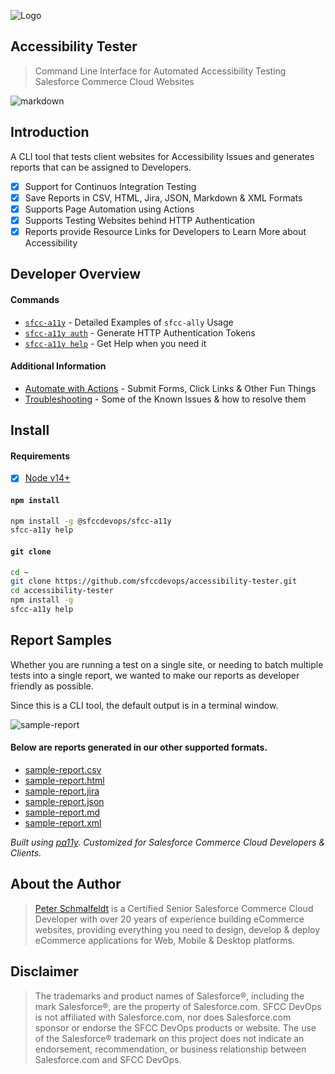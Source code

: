 ![Logo](https://sfccdevops.s3.amazonaws.com/logo-128.png "Logo")

Accessibility Tester
---

> Command Line Interface for Automated Accessibility Testing Salesforce Commerce Cloud Websites

![markdown](https://sfcc-a11y.s3.amazonaws.com/markdown.gif?v=1.3.1)

Introduction
---

A CLI tool that tests client websites for Accessibility Issues and generates reports that can be assigned to Developers.

- [X] Support for Continuos Integration Testing
- [X] Save Reports in CSV, HTML, Jira, JSON, Markdown & XML Formats
- [X] Supports Page Automation using Actions
- [X] Supports Testing Websites behind HTTP Authentication
- [X] Reports provide Resource Links for Developers to Learn More about Accessibility

Developer Overview
---

#### Commands

* [`sfcc-a11y`](https://github.com/sfccdevops/accessibility-tester/blob/master/docs/cmd-a11y.md) - Detailed Examples of `sfcc-ally` Usage
* [`sfcc-a11y auth`](https://github.com/sfccdevops/accessibility-tester/blob/master/docs/cmd-auth.md) - Generate HTTP Authentication Tokens
* [`sfcc-a11y help`](https://github.com/sfccdevops/accessibility-tester/blob/master/docs/cmd-help.md) - Get Help when you need it

#### Additional Information

* [Automate with Actions](https://github.com/sfccdevops/accessibility-tester/blob/master/docs/actions.md) - Submit Forms, Click Links & Other Fun Things
* [Troubleshooting](https://github.com/sfccdevops/accessibility-tester/blob/master/docs/troubleshooting.md) - Some of the Known Issues & how to resolve them

Install
---

#### Requirements

- [X] [Node v14+](https://nodejs.org/en/download/)

#### `npm install`

```bash
npm install -g @sfccdevops/sfcc-a11y
sfcc-a11y help
```

#### `git clone`

```bash
cd ~
git clone https://github.com/sfccdevops/accessibility-tester.git
cd accessibility-tester
npm install -g
sfcc-a11y help
```

Report Samples
---

Whether you are running a test on a single site, or needing to batch multiple tests into a single report, we wanted to make our reports as developer friendly as possible.

Since this is a CLI tool, the default output is in a terminal window.

![sample-report](https://sfcc-a11y.s3.amazonaws.com/sample-report/cli.jpg?v=1.0.0)

#### Below are reports generated in our other supported formats.

* [sample-report.csv](https://gist.github.com/manifestinteractive/fab5fc8cceac093cbe9fb5a5c2ad1b96)
* [sample-report.html](https://sfcc-a11y.s3.amazonaws.com/sample-report/a11y_20190804_221047.html)
* [sample-report.jira](https://gist.github.com/manifestinteractive/52a25c431d8280166e005f5c82b5d34e)
* [sample-report.json](https://gist.github.com/manifestinteractive/dbe2909776bd27a1242cc6afbc7d93d9)
* [sample-report.md](https://gist.github.com/manifestinteractive/f2c87d567ff052acc766ce14387e915b)
* [sample-report.xml](https://gist.github.com/manifestinteractive/bca0ee98f455e2cfe67a8d3f1f31b6ad)

_Built using [pa11y](https://github.com/pa11y/pa11y). Customized for Salesforce Commerce Cloud Developers & Clients._

About the Author
---

> [Peter Schmalfeldt](https://peterschmalfeldt.com/) is a Certified Senior Salesforce Commerce Cloud Developer with over 20 years of experience building eCommerce websites, providing everything you need to design, develop & deploy eCommerce applications for Web, Mobile & Desktop platforms.

Disclaimer
---

> The trademarks and product names of Salesforce®, including the mark Salesforce®, are the property of Salesforce.com. SFCC DevOps is not affiliated with Salesforce.com, nor does Salesforce.com sponsor or endorse the SFCC DevOps products or website. The use of the Salesforce® trademark on this project does not indicate an endorsement, recommendation, or business relationship between Salesforce.com and SFCC DevOps.
